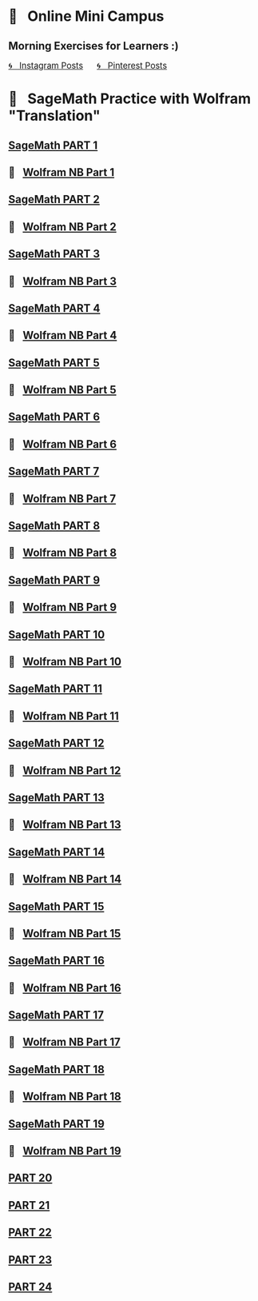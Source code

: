 
# &#x1F4D1; &nbsp; Online Mini Campus 
## Morning Exercises for Learners :)

<a href="https://www.instagram.com/olga.belitskaya/" style="font-size:120%;">&#x1F300; &nbsp; Instagram Posts</a> &nbsp; &nbsp; &nbsp; <a href="https://www.pinterest.ru/olga_belitskaya/code-style/" style="font-size:120%;">&#x1F300; &nbsp; Pinterest Posts</a>

# &#x1F4D1; &nbsp; SageMath Practice with Wolfram "Translation"

## [SageMath PART 1](https://olgabelitskaya.github.io/sage.html)
## &#x1F4D3; &nbsp; [Wolfram NB Part 1](https://www.wolframcloud.com/obj/safuolga/Published/wolfram.nb)

## [SageMath PART 2](https://olgabelitskaya.github.io/sage2.html)
## &#x1F4D3; &nbsp; [Wolfram NB Part 2](https://www.wolframcloud.com/obj/safuolga/Published/wolfram2.nb)

## [SageMath PART 3](https://olgabelitskaya.github.io/sage3.html)
## &#x1F4D3; &nbsp; [Wolfram NB Part 3](https://www.wolframcloud.com/obj/safuolga/Published/wolfram3.nb)

## [SageMath PART 4](https://olgabelitskaya.github.io/sage4.html)
## &#x1F4D3; &nbsp; [Wolfram NB Part 4](https://www.wolframcloud.com/obj/safuolga/Published/wolfram4.nb)

## [SageMath PART 5](https://olgabelitskaya.github.io/sage5.html)
## &#x1F4D3; &nbsp; [Wolfram NB Part 5](https://www.wolframcloud.com/obj/safuolga/Published/wolfram5.nb)

## [SageMath PART 6](https://olgabelitskaya.github.io/sage6.html)
## &#x1F4D3; &nbsp; [Wolfram NB Part 6](https://www.wolframcloud.com/obj/safuolga/Published/wolfram6.nb)

## [SageMath PART 7](https://olgabelitskaya.github.io/sage7.html)
## &#x1F4D3; &nbsp; [Wolfram NB Part 7](https://www.wolframcloud.com/obj/safuolga/Published/wolfram7.nb)

## [SageMath PART 8](https://olgabelitskaya.github.io/sage8.html)
## &#x1F4D3; &nbsp; [Wolfram NB Part 8](https://www.wolframcloud.com/obj/safuolga/Published/wolfram8.nb)

## [SageMath PART 9](https://olgabelitskaya.github.io/sage9.html)
## &#x1F4D3; &nbsp; [Wolfram NB Part 9](https://www.wolframcloud.com/obj/safuolga/Published/wolfram9.nb)

## [SageMath PART 10](https://olgabelitskaya.github.io/sage10.html)
## &#x1F4D3; &nbsp; [Wolfram NB Part 10](https://www.wolframcloud.com/obj/safuolga/Published/wolfram10.nb)

## [SageMath PART 11](https://olgabelitskaya.github.io/sage11.html)
## &#x1F4D3; &nbsp; [Wolfram NB Part 11](https://www.wolframcloud.com/obj/safuolga/Published/wolfram11.nb)

## [SageMath PART 12](https://olgabelitskaya.github.io/sage12.html)
## &#x1F4D3; &nbsp; [Wolfram NB Part 12](https://www.wolframcloud.com/obj/safuolga/Published/wolfram12.nb)

## [SageMath PART 13](https://olgabelitskaya.github.io/sage13.html)
## &#x1F4D3; &nbsp; [Wolfram NB Part 13](https://www.wolframcloud.com/obj/safuolga/Published/wolfram13.nb)

## [SageMath PART 14](https://olgabelitskaya.github.io/sage14.html)
## &#x1F4D3; &nbsp; [Wolfram NB Part 14](https://www.wolframcloud.com/obj/safuolga/Published/wolfram14.nb)

## [SageMath PART 15](https://olgabelitskaya.github.io/sage15.html)
## &#x1F4D3; &nbsp; [Wolfram NB Part 15](https://www.wolframcloud.com/obj/safuolga/Published/wolfram15.nb)

## [SageMath PART 16](https://olgabelitskaya.github.io/sage16.html)
## &#x1F4D3; &nbsp; [Wolfram NB Part 16](https://www.wolframcloud.com/obj/safuolga/Published/wolfram16.nb)

## [SageMath PART 17](https://olgabelitskaya.github.io/sage17.html)
## &#x1F4D3; &nbsp; [Wolfram NB Part 17](https://www.wolframcloud.com/obj/safuolga/Published/wolfram17.nb)

## [SageMath PART 18](https://olgabelitskaya.github.io/sage18.html)
## &#x1F4D3; &nbsp; [Wolfram NB Part 18](https://www.wolframcloud.com/obj/safuolga/Published/wolfram18.nb)

## [SageMath PART 19](https://olgabelitskaya.github.io/sage19.html)
## &#x1F4D3; &nbsp; [Wolfram NB Part 19](https://www.wolframcloud.com/obj/safuolga/Published/wolfram19.nb)

## [PART 20](https://olgabelitskaya.github.io/sage20.html)

## [PART 21](https://olgabelitskaya.github.io/sage21.html)

## [PART 22](https://olgabelitskaya.github.io/sage22.html)

## [PART 23](https://olgabelitskaya.github.io/sage23.html)

## [PART 24](https://olgabelitskaya.github.io/sage24.html)
